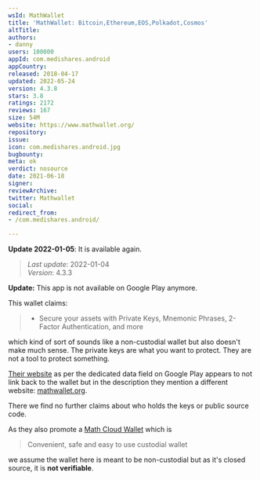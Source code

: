 ```yaml
---
wsId: MathWallet
title: 'MathWallet: Bitcoin,Ethereum,EOS,Polkadot,Cosmos'
altTitle: 
authors:
- danny
users: 100000
appId: com.medishares.android
appCountry: 
released: 2018-04-17
updated: 2022-05-24
version: 4.3.8
stars: 3.8
ratings: 2172
reviews: 167
size: 54M
website: https://www.mathwallet.org/
repository: 
issue: 
icon: com.medishares.android.jpg
bugbounty: 
meta: ok
verdict: nosource
date: 2021-06-18
signer: 
reviewArchive: 
twitter: Mathwallet
social: 
redirect_from:
- /com.medishares.android/

---
```


**Update 2022-01-05**: It is available again.

> *Last update*: 2022-01-04<br>
> *Version*: 4.3.3

**Update:** This app is not available on Google Play anymore.

This wallet claims:

> - Secure your assets with Private Keys, Mnemonic Phrases, 2-Factor Authentication, and more

which kind of sort of sounds like a non-custodial wallet but also doesn't make
much sense. The private keys are what you want to protect. They are not a tool
to protect something.

[Their website](http://www.medishares.org/)
as per the dedicated data field on Google Play appears to not link
back to the wallet but in the description they mention a different website:
[mathwallet.org](https://mathwallet.org).

There we find no further claims about who holds the keys or public source code.

As they also promote a [Math Cloud Wallet](https://mathwallet.org/mathcloud/en/)
which is

> Convenient, safe and easy to use custodial wallet

we assume the wallet here is meant to be non-custodial but as it's closed source,
it is **not verifiable**.
